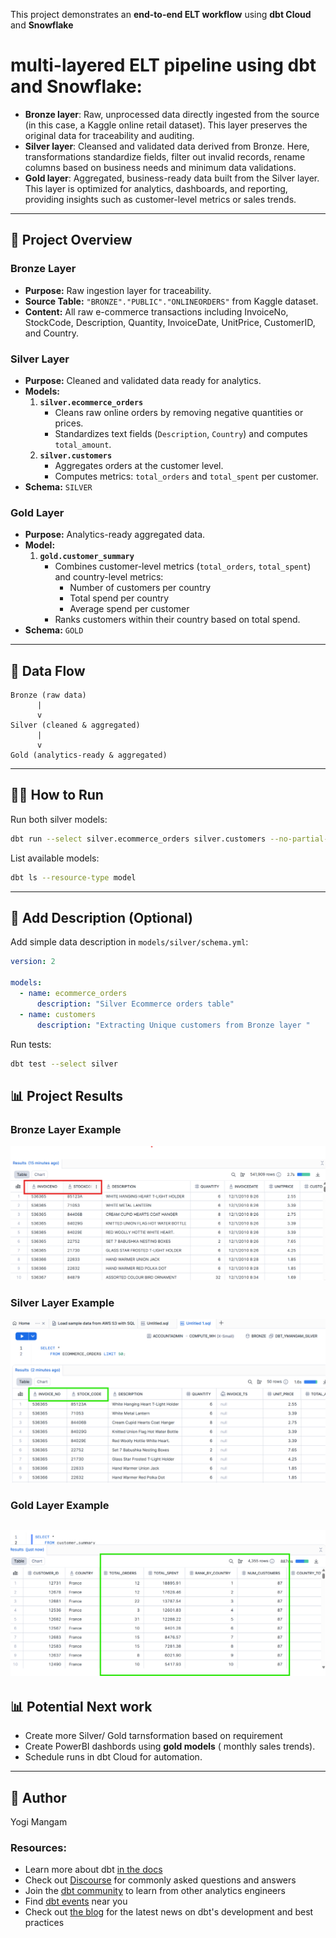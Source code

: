 This project demonstrates an **end-to-end ELT workflow** using **dbt Cloud** and **Snowflake**
# multi-layered ELT pipeline using dbt and Snowflake:

- **Bronze layer**: Raw, unprocessed data directly ingested from the source (in this case, a Kaggle online retail dataset). This layer preserves the original data for traceability and auditing.  
- **Silver layer**: Cleansed and validated data derived from Bronze. Here, transformations standardize fields, filter out invalid records, rename columns based on business needs and minimum data validations.  
- **Gold layer**: Aggregated, business-ready data built from the Silver layer. This layer is optimized for analytics, dashboards, and reporting, providing insights such as customer-level metrics or sales trends.
---

## 📂 Project Overview

### Bronze Layer
- **Purpose:** Raw ingestion layer for traceability.
- **Source Table:** `"BRONZE"."PUBLIC"."ONLINEORDERS"` from Kaggle dataset.
- **Content:** All raw e-commerce transactions including InvoiceNo, StockCode, Description, Quantity, InvoiceDate, UnitPrice, CustomerID, and Country.

### Silver Layer
- **Purpose:** Cleaned and validated data ready for analytics.
- **Models:**
  1. **`silver.ecommerce_orders`**
     - Cleans raw online orders by removing negative quantities or prices.
     - Standardizes text fields (`Description`, `Country`) and computes `total_amount`.
  2. **`silver.customers`**
     - Aggregates orders at the customer level.
     - Computes metrics: `total_orders` and `total_spent` per customer.
- **Schema:** `SILVER`

### Gold Layer
- **Purpose:** Analytics-ready aggregated data.
- **Model:**
  1. **`gold.customer_summary`**
     - Combines customer-level metrics (`total_orders`, `total_spent`) and country-level metrics:
       - Number of customers per country
       - Total spend per country
       - Average spend per customer
     - Ranks customers within their country based on total spend.
- **Schema:** `GOLD`

---

## 🔗 Data Flow

```
Bronze (raw data)
      |
      v
Silver (cleaned & aggregated)
      |
      v
Gold (analytics-ready & aggregated)
```

---
## 🏃‍♂️ How to Run

Run both silver models:

```bash
dbt run --select silver.ecommerce_orders silver.customers --no-partial-parse
```

List available models:

```bash
dbt ls --resource-type model
```

---

## 🧪 Add Description  (Optional)

Add simple data description in `models/silver/schema.yml`:

```yaml
version: 2

models:
  - name: ecommerce_orders
      description: "Silver Ecommerce orders table"
  - name: customers
      description: "Extracting Unique customers from Bronze layer "
```

Run tests:

```bash
dbt test --select silver
```
## 📊 Project Results

### Bronze Layer Example
![Bronze Layer](docs/Bronze(ASIS).png)

### Silver Layer Example
![Silver Layer Transformation](docs/SilverLevelTransformation.png)

### Gold Layer Example
![Gold Level Transformation](docs/GoldLevelTransformation.png)
---

## 📊 Potential Next work

- Create more Silver/ Gold tarnsformation based on requirement 
- Create PowerBI dashbords using **gold models** ( monthly sales trends).
- Schedule runs in dbt Cloud for automation.

---

## 👤 Author
Yogi Mangam

### Resources:
- Learn more about dbt [in the docs](https://docs.getdbt.com/docs/introduction)
- Check out [Discourse](https://discourse.getdbt.com/) for commonly asked questions and answers
- Join the [dbt community](https://getdbt.com/community) to learn from other analytics engineers
- Find [dbt events](https://events.getdbt.com) near you
- Check out [the blog](https://blog.getdbt.com/) for the latest news on dbt's development and best practices
